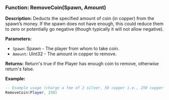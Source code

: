 ### Function: RemoveCoin(Spawn, Amount)

**Description:**
Deducts the specified amount of coin (in copper) from the spawn’s money. If the spawn does not have enough, this could reduce them to zero or potentially go negative (though typically it will not allow negative).

**Parameters:**
- `Spawn`: Spawn - The player from whom to take coin.
- `Amount`: UInt32 - The amount in copper to remove.

**Returns:** Return's true if the Player has enough coin to remove, otherwise return's false.

**Example:**

```lua
-- Example usage (charge a fee of 2 silver, 50 copper i.e., 250 copper total)
RemoveCoin(Player, 250)
```